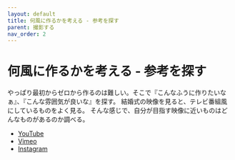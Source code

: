 ```yaml
---
layout: default
title: 何風に作るかを考える - 参考を探す
parent: 撮影する
nav_order: 2
---
```


# 何風に作るかを考える - 参考を探す

やっぱり最初からゼロから作るのは難しい。そこで『こんなふうに作りたいなぁ』、『こんな雰囲気が良いな』を探す。
結婚式の映像を見ると、テレビ番組風にしているものをよく見る。
そんな感じで、自分が目指す映像に近いものはどんなものがあるのか調べる。

* [YouTube](https://www.youtube.com/)
* [Vimeo](https://vimeo.com/watch)
* [Instagram](https://www.instagram.com/)
